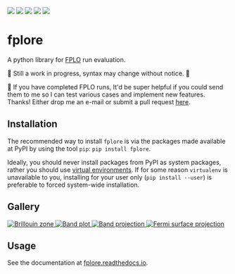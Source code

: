 [![](https://img.shields.io/github/release/mueslo/fplore.svg?style=flat-square)](https://github.com/mueslo/fplore/releases)
[![](https://img.shields.io/pypi/v/fplore.svg?style=flat-square)](https://pypi.org/project/fplore/)
[![](https://img.shields.io/github/workflow/status/mueslo/fplore/Run%20tests/master?style=flat-square)](https://github.com/mueslo/fplore/actions/workflows/tests.yml)
[![](https://img.shields.io/readthedocs/fplore.svg?style=flat-square)](https://fplore.readthedocs.io)
[![](https://img.shields.io/github/license/mueslo/fplore.svg?style=flat-square)](https://github.com/mueslo/fplore/blob/master/LICENSE)


# fplore
A python library for [FPLO](https://www.fplo.de/) run evaluation.

:construction: Still a work in progress, syntax may change without notice. :construction:

:raising_hand: If you have completed FPLO runs, It'd be super helpful if you could send them to me so I can test various cases and implement new features. Thanks! Either drop me an e-mail or submit a pull request [here](https://github.com/mueslo/fplore_example_data/).

## Installation

The recommended way to install `fplore` is via the packages made available at PyPI by using the tool `pip`:
 ``pip install fplore``.
 
Ideally, you should never install packages from PyPI as system packages, rather you should use [virtual environments](https://realpython.com/python-virtual-environments-a-primer/). If for some reason `virtualenv` is unavailable to you, installing for your user only (`pip install --user`) is preferable to forced system-wide installation.

## Gallery
[
![Brillouin zone](https://fplore.readthedocs.io/en/latest/_images/sphx_glr_brillouin_zone_thumb.png)
![Band plot](https://fplore.readthedocs.io/en/latest/_images/sphx_glr_band_plot_thumb.png)
![Band projection](https://fplore.readthedocs.io/en/latest/_images/sphx_glr_project_thumb.png)
![Fermi surface projection](https://fplore.readthedocs.io/en/latest/_images/sphx_glr_proj_fermisurf_thumb.png)
](https://fplore.readthedocs.io/en/latest/gallery/)

## Usage

See the documentation at [fplore.readthedocs.io](https://fplore.readthedocs.io/en/latest).


